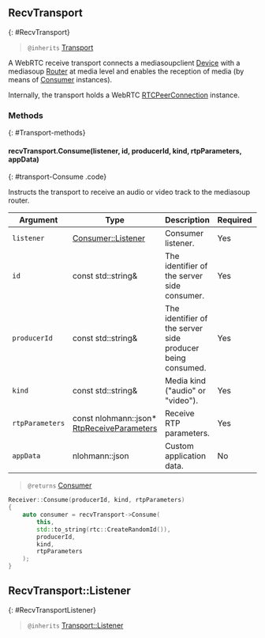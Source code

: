 ## RecvTransport
{: #RecvTransport}

<section markdown="1">

> `@inherits` [Transport](#Transport)

A WebRTC receive transport connects a mediasoupclient [Device](#Device) with a mediasoup [Router](/documentation/v3/mediasoup/api/#Router) at media level and enables the reception of media (by means of [Consumer](#Consumer) instances).

Internally, the transport holds a WebRTC [RTCPeerConnection](https://w3c.github.io/webrtc-pc/#dom-rtcpeerconnection) instance.

</section>


### Methods
{: #Transport-methods}

<section markdown="1">

#### recvTransport.Consume(listener, id, producerId, kind, rtpParameters, appData)
{: #transport-Consume .code}

Instructs the transport to receive an audio or video track to the mediasoup router.

<div markdown="1" class="table-wrapper L3">

Argument    | Type    | Description | Required | Default 
----------- | ------- | ----------- | -------- | ----------
`listener`      | [Consumer::Listener](#ConsumerListener) | Consumer listener. | Yes |
`id`            | const std::string&  | The identifier of the server side consumer. | Yes |
`producerId`    | const std::string&  | The identifier of the server side producer being consumed. | Yes |
`kind`          | const std::string&  | Media kind ("audio" or "video"). | Yes |
`rtpParameters` | const nlohmann::json\* [RtpReceiveParameters](/documentation/v3/mediasoup/rtp-parameters-and-capabilities/#RtpReceiveParameters) | Receive RTP parameters. | Yes |
`appData`       | nlohmann::json  | Custom application data. | No | `{ }`

</div>

> `@returns` [Consumer](#Consumer)

```c++
Receiver::Consume(producerId, kind, rtpParameters)
{
	auto consumer = recvTransport->Consume(
		this,
		std::to_string(rtc::CreateRandomId()),
		producerId,
		kind,
		rtpParameters
	);
}
```

## RecvTransport::Listener
{: #RecvTransportListener}

<section markdown="1">

> `@inherits` [Transport::Listener](#TransportListener)

</section>
